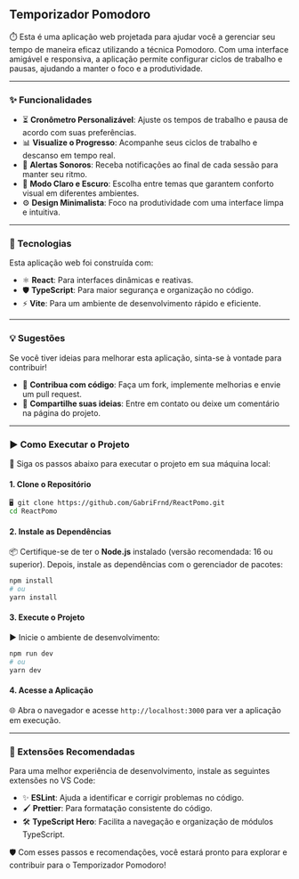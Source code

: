 ## Temporizador Pomodoro

⏱️ Esta é uma aplicação web projetada para ajudar você a gerenciar seu tempo de maneira eficaz utilizando a técnica Pomodoro. Com uma interface amigável e responsiva, a aplicação permite configurar ciclos de trabalho e pausas, ajudando a manter o foco e a produtividade.

---

### ✨ Funcionalidades

- ⏳ **Cronômetro Personalizável**: Ajuste os tempos de trabalho e pausa de acordo com suas preferências.  
- 📊 **Visualize o Progresso**: Acompanhe seus ciclos de trabalho e descanso em tempo real.  
- 🔔 **Alertas Sonoros**: Receba notificações ao final de cada sessão para manter seu ritmo.  
- 🌙 **Modo Claro e Escuro**: Escolha entre temas que garantem conforto visual em diferentes ambientes.  
- ⚙️ **Design Minimalista**: Foco na produtividade com uma interface limpa e intuitiva.  

---

### 🧱 Tecnologias

Esta aplicação web foi construída com:  

- ⚛️ **React**: Para interfaces dinâmicas e reativas.  
- 🛡️ **TypeScript**: Para maior segurança e organização no código.  
- ⚡ **Vite**: Para um ambiente de desenvolvimento rápido e eficiente.  

---

### 💡 Sugestões

Se você tiver ideias para melhorar esta aplicação, sinta-se à vontade para contribuir!  
  
- 🔧 **Contribua com código**: Faça um fork, implemente melhorias e envie um pull request.  
- 💬 **Compartilhe suas ideias**: Entre em contato ou deixe um comentário na página do projeto.  

---

### ▶️ Como Executar o Projeto

🚀 Siga os passos abaixo para executar o projeto em sua máquina local:

#### 1. Clone o Repositório

```bash
🖥️ git clone https://github.com/GabriFrnd/ReactPomo.git
cd ReactPomo
```

#### 2. Instale as Dependências

📦 Certifique-se de ter o **Node.js** instalado (versão recomendada: 16 ou superior). Depois, instale as dependências com o gerenciador de pacotes:

```bash
npm install
# ou
yarn install
```

#### 3. Execute o Projeto

▶️ Inicie o ambiente de desenvolvimento:

```bash
npm run dev
# ou
yarn dev
```

#### 4. Acesse a Aplicação

🌐 Abra o navegador e acesse `http://localhost:3000` para ver a aplicação em execução.

---

### 🔧 Extensões Recomendadas

Para uma melhor experiência de desenvolvimento, instale as seguintes extensões no VS Code:

- ✨ **ESLint**: Ajuda a identificar e corrigir problemas no código.
- 🖌️ **Prettier**: Para formatação consistente do código.
- 🛠️ **TypeScript Hero**: Facilita a navegação e organização de módulos TypeScript.

🛡️ Com esses passos e recomendações, você estará pronto para explorar e contribuir para o Temporizador Pomodoro!
